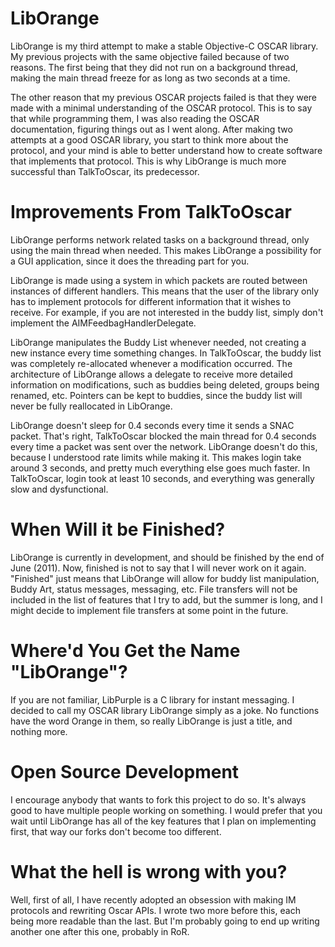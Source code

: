 LibOrange
=========

LibOrange is my third attempt to make a stable Objective-C OSCAR library.  My previous projects with the same objective failed because of two reasons.  The first being that they did not run on a background thread, making the main thread freeze for as long as two seconds at a time.

The other reason that my previous OSCAR projects failed is that they were made with a minimal understanding of the OSCAR protocol.  This is to say that while programming them, I was also reading the OSCAR documentation, figuring things out as I went along.  After making two attempts at a good OSCAR library, you start to think more about the protocol, and your mind is able to better understand how to create software that implements that protocol.  This is why LibOrange is much more successful than TalkToOscar, its predecessor.

Improvements From TalkToOscar
=============================

LibOrange performs network related tasks on a background thread, only using the main thread when needed.  This makes LibOrange a possibility for a GUI application, since it does the threading part for you.

LibOrange is made using a system in which packets are routed between instances of different handlers.  This means that the user of the library only has to implement protocols for different information that it wishes to receive.  For example, if you are not interested in the buddy list, simply don't implement the AIMFeedbagHandlerDelegate.

LibOrange manipulates the Buddy List whenever needed, not creating a new instance every time something changes.  In TalkToOscar, the buddy list was completely re-allocated whenever a modification occurred.  The architecture of LibOrange allows a delegate to receive more detailed information on modifications, such as buddies being deleted, groups being renamed, etc.  Pointers can be kept to buddies, since the buddy list will never be fully reallocated in LibOrange.

LibOrange doesn't sleep for 0.4 seconds every time it sends a SNAC packet.  That's right, TalkToOscar blocked the main thread for 0.4 seconds every time a packet was sent over the network.  LibOrange doesn't do this, because I understood rate limits while making it.  This makes login take around 3 seconds, and pretty much everything else goes much faster.  In TalkToOscar, login took at least 10 seconds, and everything was generally slow and dysfunctional.

When Will it be Finished?
=========================

LibOrange is currently in development, and should be finished by the end of June (2011).  Now, finished is not to say that I will never work on it again.  "Finished" just means that LibOrange will allow for buddy list manipulation, Buddy Art, status messages, messaging, etc.  File transfers will not be included in the list of features that I try to add, but the summer is long, and I might decide to implement file transfers at some point in the future.

Where'd You Get the Name "LibOrange"?
=====================================

If you are not familiar, LibPurple is a C library for instant messaging.  I decided to call my OSCAR library LibOrange simply as a joke.  No functions have the word Orange in them, so really LibOrange is just a title, and nothing more.

Open Source Development
=======================

I encourage anybody that wants to fork this project to do so.  It's always good to have multiple people working on something.  I would prefer that you wait until LibOrange has all of the key features that I plan on implementing first, that way our forks don't become too different.

What the hell is wrong with you?
================================

Well, first of all, I have recently adopted an obsession with making IM protocols and rewriting Oscar APIs. I wrote two more before this, each being more readable than the last. But I'm probably going to end up writing another one after this one, probably in RoR.
